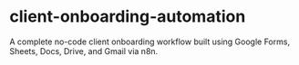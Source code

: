 # client-onboarding-automation
A complete no-code client onboarding workflow built using Google Forms, Sheets, Docs, Drive, and Gmail via n8n.
